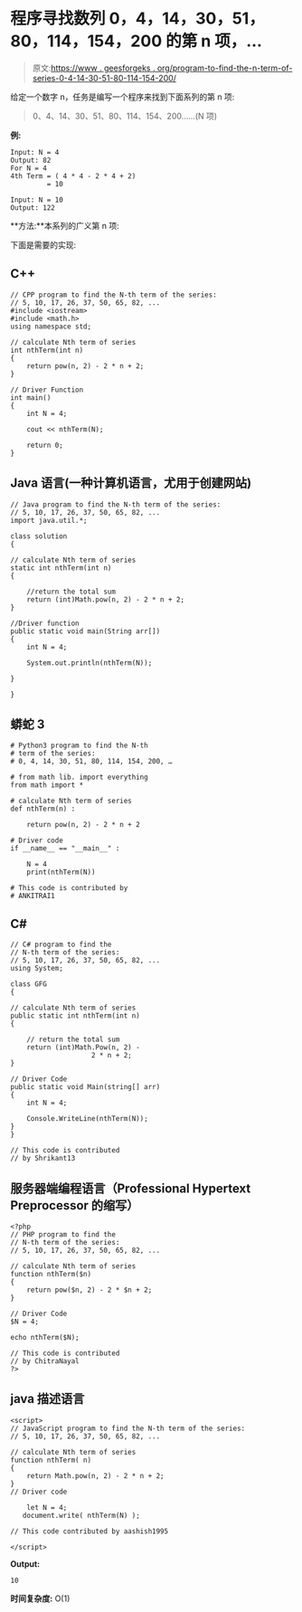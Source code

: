 # 程序寻找数列 0，4，14，30，51，80，114，154，200 的第 n 项，…

> 原文:[https://www . geesforgeks . org/program-to-find-the-n-term-of-series-0-4-14-30-51-80-114-154-200/](https://www.geeksforgeeks.org/program-to-find-the-nth-term-of-series-0-4-14-30-51-80-114-154-200/)

给定一个数字 n，任务是编写一个程序来找到下面系列的第 n 项:

> 0、4、14、30、51、80、114、154、200……(N 项)

**例:**

```
Input: N = 4
Output: 82
For N = 4
4th Term = ( 4 * 4 - 2 * 4 + 2) 
         = 10

Input: N = 10
Output: 122
```

**方法:**本系列的广义第 n 项:

下面是需要的实现:

## C++

```
// CPP program to find the N-th term of the series:
// 5, 10, 17, 26, 37, 50, 65, 82, ...
#include <iostream>
#include <math.h>
using namespace std;

// calculate Nth term of series
int nthTerm(int n)
{
    return pow(n, 2) - 2 * n + 2;
}

// Driver Function
int main()
{
    int N = 4;

    cout << nthTerm(N);

    return 0;
}
```

## Java 语言(一种计算机语言，尤用于创建网站)

```
// Java program to find the N-th term of the series:
// 5, 10, 17, 26, 37, 50, 65, 82, ...
import java.util.*;

class solution
{

// calculate Nth term of series
static int nthTerm(int n)
{

    //return the total sum
    return (int)Math.pow(n, 2) - 2 * n + 2;
}

//Driver function
public static void main(String arr[])
{
    int N = 4;

    System.out.println(nthTerm(N));

}

}
```

## 蟒蛇 3

```
# Python3 program to find the N-th
# term of the series:
# 0, 4, 14, 30, 51, 80, 114, 154, 200, …

# from math lib. import everything
from math import *

# calculate Nth term of series
def nthTerm(n) :

    return pow(n, 2) - 2 * n + 2

# Driver code    
if __name__ == "__main__" :

    N = 4
    print(nthTerm(N))

# This code is contributed by
# ANKITRAI1
```

## C#

```
// C# program to find the
// N-th term of the series:
// 5, 10, 17, 26, 37, 50, 65, 82, ...
using System;

class GFG
{

// calculate Nth term of series
public static int nthTerm(int n)
{

    // return the total sum
    return (int)Math.Pow(n, 2) -
                    2 * n + 2;
}

// Driver Code
public static void Main(string[] arr)
{
    int N = 4;

    Console.WriteLine(nthTerm(N));
}
}

// This code is contributed
// by Shrikant13
```

## 服务器端编程语言（Professional Hypertext Preprocessor 的缩写）

```
<?php
// PHP program to find the
// N-th term of the series:
// 5, 10, 17, 26, 37, 50, 65, 82, ...

// calculate Nth term of series
function nthTerm($n)
{
    return pow($n, 2) - 2 * $n + 2;
}

// Driver Code
$N = 4;

echo nthTerm($N);

// This code is contributed
// by ChitraNayal
?>
```

## java 描述语言

```
<script>
// JavaScript program to find the N-th term of the series:
// 5, 10, 17, 26, 37, 50, 65, 82, ...

// calculate Nth term of series
function nthTerm( n)
{
    return Math.pow(n, 2) - 2 * n + 2;
}
// Driver code

    let N = 4;
   document.write( nthTerm(N) );

// This code contributed by aashish1995

</script>
```

**Output:** 

```
10
```

**时间复杂度:** O(1)